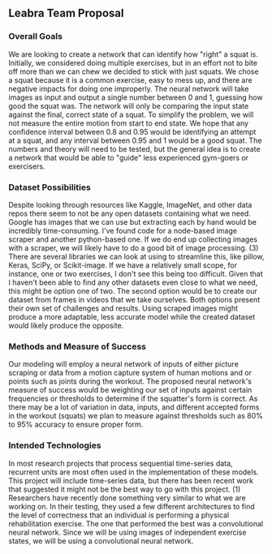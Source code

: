 ## Leabra Team Proposal

### Overall Goals
We are looking to create a network that can identify how "right" a squat is. Initially, we considered doing multiple exercises, but in an effort not to bite off more than we can chew we decided to stick with just squats. We chose a squat because it is a common exercise, easy to mess up, and there are negative impacts for doing one improperly. The neural network will take images as input and output a single number between 0 and 1, guessing how good the squat was. The network will only be comparing the input state against the final, correct state of a squat. To simplify the problem, we will not measure the entire motion from start to end state. We hope that any confidence interval between 0.8 and 0.95 would be identifying an attempt at a squat, and any interval between 0.95 and 1 would be a good squat. The numbers and theory will need to be tested, but the general idea is to create a network that would be able to "guide" less experienced gym-goers or exercisers.

### Dataset Possibilities
Despite looking through resources like Kaggle, ImageNet, and other data repos there seem to not be any open datasets containing what we need. Google has images that we can use but extracting each by hand would be incredibly time-consuming. I've found code for a node-based image scraper and another python-based one. If we do end up collecting images with a scraper, we will likely have to do a good bit of image processing. (3) There are several libraries we can look at using to streamline this, like pillow, Keras, SciPy, or Scikit-image. If we have a relatively small scope, for instance, one or two exercises, I don't see this being too difficult. Given that I haven't been able to find any other datasets even close to what we need, this might be option one of two. The second option would be to create our dataset from frames in videos that we take ourselves. Both options present their own set of challenges and results. Using scraped images might produce a more adaptable, less accurate model while the created dataset would likely produce the opposite.

### Methods and Measure of Success
Our modeling will employ a neural network of inputs of either picture scraping or data from a motion capture system of human motions and or points such as joints during the workout. The proposed neural network's measure of success would be weighting our set of inputs against certain frequencies or thresholds to determine if the squatter's form is correct. As there may be a lot of variation in data, inputs, and different accepted forms in the workout (squats) we plan to measure against thresholds such as 80% to 95% accuracy to ensure proper form.

### Intended Technologies
In most research projects that process sequential time-series data, recurrent units are most often used in the implementation of these models. This project will include time-series data, but there has been recent work that suggested it might not be the best way to go with this project. (1) Researchers have recently done something very similar to what we are working on. In their testing, they used a few different architectures to find the level of correctness that an individual is performing a physical rehabilitation exercise. The one that performed the best was a convolutional neural network. Since we will be using images of independent exercise states, we will be using a convolutional neural network.